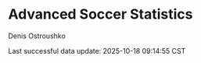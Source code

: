 # Advanced Soccer Statistics
Denis Ostroushko

<!-- gfm -->

Last successful data update: 2025-10-18 09:14:55 CST
